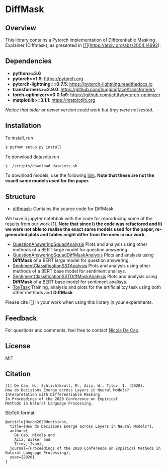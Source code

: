 # DiffMask

## Overview
This library contains a Pytorch implementation of Differentiable Masking Explainer (Diffmask), as presented in [[1]](#citation)(https://arxiv.org/abs/2004.14992).

## Dependencies

* **python>=3.6**
* **pytorch>=1.5**: https://pytorch.org
* **pytorch-lightning==0.7.5**: https://pytorch-lightning.readthedocs.io
* **transformers>=2.9.0**: https://github.com/huggingface/transformers
* **torch-optimizer>=0.0.1a9**: https://github.com/jettify/pytorch-optimizer
* **matplotlib>=3.1.1**: https://matplotlib.org

*Notice that older or newer version could work but they were not tested.*

## Installation

To install, run

```bash
$ python setup.py install
```

To donwload datasets run
```bash
$ ./scripts/download_datasets.sh
```

To download models, use the following [link](https://mega.nz/folder/19QwELDK#CxKo4UO2P8KDt5TwYWfhmA). **Note that these are not the exaclt same models used for the paper.**


## Structure
* [diffmask](https://github.com/nicola-decao/diffmask/tree/master/diffmask): Contains the source code for DiffMask.

We have 5 jupyter notebbok with the code for reproducing some of the results from our work [[1](#citation)]. **Note that since i) the code was refactored and ii) we were not able to realise the exact same models used for the paper, re-generated plots and tables might differ from the ones in our work.**

* [QuestionAnsweringSquadAnalysis](https://github.com/nicola-decao/diffmask/tree/master/QuestionAnsweringSquadAnalysis.ipynb) Plots and analysis using other methods of a BERT large model for question answering.
* [QuestionAnsweringSquadDiffMaskAnalysis](https://github.com/nicola-decao/diffmask/tree/master/QuestionAnsweringSquadDiffMaskAnalysis.ipynb) Plots and analysis using **DiffMask** of a BERT large model for question answering.
* [SentimentClassificationSSTAnalysis](https://github.com/nicola-decao/diffmask/tree/master/SentimentClassificationSSTAnalysis.ipynb) Plots and analysis using other methods of a BERT base model for sentiment analisys.
* [SentimentClassificationSSTDiffMaskAnalysis](https://github.com/nicola-decao/diffmask/tree/master/SentimentClassificationSSTDiffMaskAnalysis.ipynb) Plots and analysis using **DiffMask** of a BERT base model for sentiment analisys.
* [ToyTask](https://github.com/nicola-decao/diffmask/tree/master/ToyTask.ipynb) Training, analysis and plots for the artificial toy task using both other methods and **DiffMask**.

Please cite [[1](#citation)] in your work when using this library in your experiments.

## Feedback
For questions and comments, feel free to contact [Nicola De Cao](mailto:nicola.decao@gmail.com).

## License
MIT

## Citation
```
[1] De Cao, N., Schlichtkrull, M., Aziz, W., Titov, I. (2020).
How do Decisions Emerge across Layers in Neural Models? 
Interpretation with Differentiable Masking
In Proceedings of the 2020 Conference on Empirical
Methods in Natural Language Processing.
```

BibTeX format:
```
@article{decao2020decisions,
  title={How do Decisions Emerge across Layers in Neural Models?},
  author={
    De Cao, Nicola and
    Aziz, Wilker and
    Titov, Ivan},
  journal={Proceedings of the 2020 Conference on Empirical Methods in Natural Language Processing},
  year={2020}
}
```